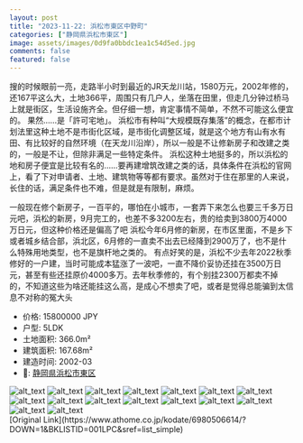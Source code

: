 ```yaml
---
layout: post
title: "2023-11-22: 浜松市東区中野町"
categories: ["静岡県浜松市東区"]
image: assets/images/0d9fa0bbdc1ea1c54d5ed.jpg
comments: false
featured: false
---
```

<p>搜的时候眼前一亮，走路半小时到最近的JR天龙川站，1580万元，2002年修的，还167平这么大，土地366平，周围只有几户人，坐落在田里，但走几分钟过桥马上就是街区，生活设施齐全。但仔细一想，肯定事情不简单，不然不可能这么便宜的。
果然……是「許可宅地」。
浜松市有种叫“大规模既存集落”的概念，在都市计划法里这种土地不是市街化区域，是市街化调整区域，就是这个地方有山有水有田、有比较好的自然环境（在天龙川沿岸），所以一般是不让修新房子和改建之类的，一般是不让，但除非满足一些特定条件。
浜松这种土地挺多的，所以浜松的地和房子便宜是比较有名的……要再建增筑改建之类的话，具体条件在浜松的官网上，看了下对申请者、土地、建筑物等等都有要求。虽然对于住在那里的人来说，长住的话，满足条件也不难，但是就是有限制，麻烦。

一般现在修个新房子，一百平的，哪怕在小城市，一套弄下来怎么也要三千多万日元吧，浜松的新房，9月完工的，也差不多3200左右，贵的给卖到3800万4000万日元，但这种价格还是偏高了吧
浜松今年6月修的新房，在市区里面，不是乡下或者城乡结合部，浜北区，6月修的一直卖不出去已经降到2900万了，也不是什么特殊用地类型，也不是旗杆地之类的。
有点好笑的是，浜松不少去年2022秋季修好的一户建，当时可能成本猛涨了一波吧，一直不降价妥协还挂在3500万日元，甚至有些还挂原价4000多万。去年秋季修的，有个别挂2300万都卖不掉的，不知道这些为啥还能挂这么高，是成心不想卖了吧，或者是觉得总能骗到太信息不对称的冤大头</p>

* 价格: 15800000 JPY
* 户型: 5LDK
* 土地面积: 366.0m²
* 建筑面积: 167.68m²
* 建造时间: 2002-03
* 📍: [静岡県浜松市東区](https://www.google.com/maps/search/?api=1&query=34.7257451%2C137.7936854)

<div class="scroll-container"><img src="/assets/images/00c88c71eb47c10e68b2e.jpg" alt="alt_text"/>
<img src="/assets/images/943f6fbac75944e11d760.jpg" alt="alt_text"/>
<img src="/assets/images/227439cad29af78b9deff.jpg" alt="alt_text"/>
<img src="/assets/images/014ab95763c08437a0d25.jpg" alt="alt_text"/>
<img src="/assets/images/ca0205798374bfbffffc5.jpg" alt="alt_text"/>
<img src="/assets/images/89331842d8f9dbe6e7a97.jpg" alt="alt_text"/>
<img src="/assets/images/2a08c9bfb53bcf3dd92c5.jpg" alt="alt_text"/>
<img src="/assets/images/908e3a32f0c24455d8d31.jpg" alt="alt_text"/>
<img src="/assets/images/eac67b5bc9bfb0e0d7aef.jpg" alt="alt_text"/>
<img src="/assets/images/180e1251d22f891d79938.jpg" alt="alt_text"/>
<img src="/assets/images/6d0a1ddff857a6765c7c4.jpg" alt="alt_text"/>
<img src="/assets/images/635861795feb83d9999c0.jpg" alt="alt_text"/>
<img src="/assets/images/711f632dd73f0065bdb3c.jpg" alt="alt_text"/>
<img src="/assets/images/14230dce07742d0c16fda.jpg" alt="alt_text"/>
<img src="/assets/images/304872a07315db129303f.jpg" alt="alt_text"/>
<img src="/assets/images/3bc3ee604ce51a7e0661f.jpg" alt="alt_text"/></div>
[Original Link](https://www.athome.co.jp/kodate/6980506614/?DOWN=1&BKLISTID=001LPC&sref=list_simple)